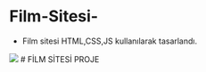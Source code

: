 # Film-Sitesi-
  
  - Film sitesi HTML,CSS,JS kullanılarak tasarlandı.

  <img src="Screen Recording 2024-01-11 at 07.02.12 PM.gif">
  # FİLM SİTESİ PROJE
